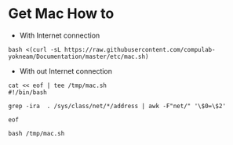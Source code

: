 # Get Mac How to

* With Internet connection

```
bash <(curl -sL https://raw.githubusercontent.com/compulab-yokneam/Documentation/master/etc/mac.sh) 
```

* With out Internet connection

```
cat << eof | tee /tmp/mac.sh
#!/bin/bash

grep -ira  . /sys/class/net/*/address | awk -F"net/" '\$0=\$2'

eof

bash /tmp/mac.sh

```
